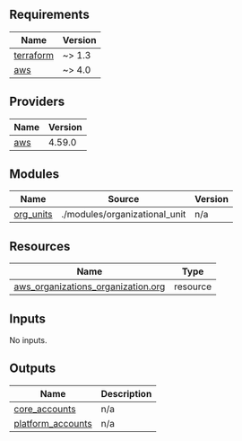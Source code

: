 ## Requirements

| Name | Version |
|------|---------|
| <a name="requirement_terraform"></a> [terraform](#requirement\_terraform) | ~> 1.3 |
| <a name="requirement_aws"></a> [aws](#requirement\_aws) | ~> 4.0 |

## Providers

| Name | Version |
|------|---------|
| <a name="provider_aws"></a> [aws](#provider\_aws) | 4.59.0 |

## Modules

| Name | Source | Version |
|------|--------|---------|
| <a name="module_org_units"></a> [org\_units](#module\_org\_units) | ./modules/organizational_unit | n/a |

## Resources

| Name | Type |
|------|------|
| [aws_organizations_organization.org](https://registry.terraform.io/providers/hashicorp/aws/latest/docs/resources/organizations_organization) | resource |

## Inputs

No inputs.

## Outputs

| Name | Description |
|------|-------------|
| <a name="output_core_accounts"></a> [core\_accounts](#output\_core\_accounts) | n/a |
| <a name="output_platform_accounts"></a> [platform\_accounts](#output\_platform\_accounts) | n/a |
